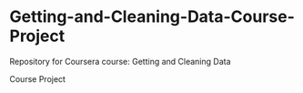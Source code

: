 # Getting-and-Cleaning-Data-Course-Project
Repository for Coursera course: Getting and Cleaning Data

Course Project
